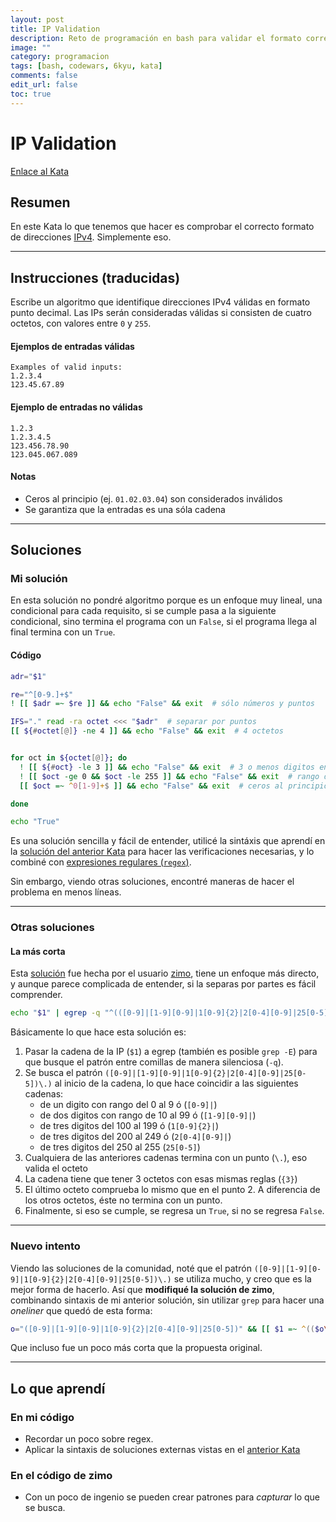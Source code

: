 ```yaml
---
layout: post
title: IP Validation
description: Reto de programación en bash para validar el formato correcto de una dirección IPv4.
image: ""
category: programacion
tags: [bash, codewars, 6kyu, kata]
comments: false
edit_url: false
toc: true
---
```


# IP Validation

[Enlace al Kata](https://www.codewars.com/kata/515decfd9dcfc23bb6000006/shell)

## Resumen
En este Kata lo que tenemos que hacer es comprobar el correcto formato de direcciones [IPv4](https://es.wikipedia.org/wiki/IPv4). Simplemente eso.

---
## Instrucciones (traducidas)

Escribe un algoritmo que identifique direcciones IPv4 válidas en formato punto decimal. Las IPs serán consideradas válidas si consisten de cuatro octetos, con valores entre `0` y `255`.

#### Ejemplos de entradas válidas

```
Examples of valid inputs:
1.2.3.4
123.45.67.89
```

#### Ejemplo de entradas no válidas

```
1.2.3
1.2.3.4.5
123.456.78.90
123.045.067.089
```

#### Notas

- Ceros al principio (ej. `01.02.03.04`) son considerados inválidos
- Se garantiza que la entradas es una sóla cadena

---
## Soluciones
### Mi solución

En esta solución no pondré algoritmo porque es un enfoque muy lineal, una condicional para cada requisito, si se cumple pasa a la siguiente condicional, sino termina el programa con un `False`, si el programa llega al final termina con un `True`.

#### Código

```bash
adr="$1"

re="^[0-9.]+$"
! [[ $adr =~ $re ]] && echo "False" && exit  # sólo números y puntos

IFS="." read -ra octet <<< "$adr"  # separar por puntos
[[ ${#octet[@]} -ne 4 ]] && echo "False" && exit  # 4 octetos


for oct in ${octet[@]}; do
  ! [[ ${#oct} -le 3 ]] && echo "False" && exit  # 3 o menos digitos en cada octeto
  ! [[ $oct -ge 0 && $oct -le 255 ]] && echo "False" && exit  # rango de 0 a 255 
  [[ $oct =~ ^0[1-9]+$ ]] && echo "False" && exit  # ceros al principio

done

echo "True"
```

Es una solución sencilla y fácil de entender, utilicé la sintáxis que aprendí en la [solución del anterior Kata](https://m3f1s7o.github.io/prize-draw/#otras-soluciones) para hacer las verificaciones necesarias, y lo combiné con [expresiones regulares (`regex`)](https://www.howtogeek.com/661101/how-to-use-regular-expressions-regexes-on-linux/).

Sin embargo, viendo otras soluciones, encontré maneras de hacer el problema en menos líneas.

---
### Otras soluciones

#### La más corta
Esta [solución](https://www.codewars.com/kata/reviews/58a66e2904d7e1afce000013/groups/58a66e314e1eac9af7000008) fue hecha por el usuario [zimo](https://www.codewars.com/users/zimo), tiene un enfoque más directo, y aunque parece complicada de entender, si la separas por partes es fácil comprender. 

```bash
echo "$1" | egrep -q "^(([0-9]|[1-9][0-9]|1[0-9]{2}|2[0-4][0-9]|25[0-5])\.){3}([0-9]|[1-9][0-9]|1[0-9]{2}|2[0-4][0-9]|25[0-5])$" && echo "True" || echo "False"
```

Básicamente lo que hace esta solución es:
1. Pasar la cadena de la IP (`$1`) a egrep (también es posible `grep -E`) para que busque el patrón entre comillas de manera silenciosa (`-q`).
2. Se busca el patrón `([0-9]|[1-9][0-9]|1[0-9]{2}|2[0-4][0-9]|25[0-5])\.)` al inicio de la cadena, lo que hace coincidir a las siguientes cadenas:
	- de un digito con rango del 0 al 9 ó (`[0-9]|`)
	- de dos digitos con rango de 10 al 99 ó (`[1-9][0-9]|`)
	- de tres digitos del 100 al 199 ó (`1[0-9]{2}|`)
	- de tres digitos del 200 al 249 ó (`2[0-4][0-9]|`)
	- de tres digitos del 250 al 255 (`25[0-5]`)
3. Cualquiera de las anteriores cadenas termina con un punto (`\.`), eso valida el octeto
4. La cadena tiene que tener 3 octetos con esas mismas reglas (`{3}`)
5. El último octeto comprueba lo mismo que en el punto 2. A diferencia de los otros octetos, éste no termina con un punto.
6. Finalmente, si eso se cumple, se regresa un `True`, si no se regresa `False`.

---
### Nuevo intento
Viendo las soluciones de la comunidad, noté que el patrón `([0-9]|[1-9][0-9]|1[0-9]{2}|2[0-4][0-9]|25[0-5])\.)` se utiliza mucho, y creo que es la mejor forma de hacerlo. Así que **modifiqué la solución de zimo**, combinando sintaxis de mi anterior solución, sin utilizar `grep` para hacer una _oneliner_ que quedó de esta forma:

```bash
o="([0-9]|[1-9][0-9]|1[0-9]{2}|2[0-4][0-9]|25[0-5])" && [[ $1 =~ ^(($o\.){3}$o)$ ]] && echo "True" || echo "False"
```

Que incluso fue un poco más corta que la propuesta original.

---
## Lo que aprendí

### En mi código
- Recordar un poco sobre regex.
- Aplicar la sintaxis de soluciones externas vistas en el [anterior Kata](https://m3f1s7o.github.io/prize-draw/#otras-soluciones)

### En el código de zimo
- Con un poco de ingenio se pueden crear patrones para *capturar* lo que se busca.
